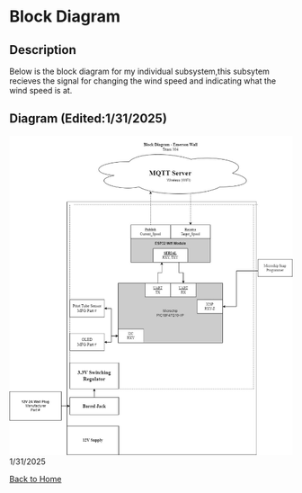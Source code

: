 # Block Diagram

## Description
Below is the block diagram for my individual subsystem,this subsytem recieves the signal for changing the wind speed and indicating what the wind speed is at.

## Diagram (Edited:1/31/2025)
![Block Diagram](https://raw.githubusercontent.com/emwall527/emwall.github.io/refs/heads/main/Pictures/Block%20Diagram.jpg)
1/31/2025

[Back to Home](index.md)